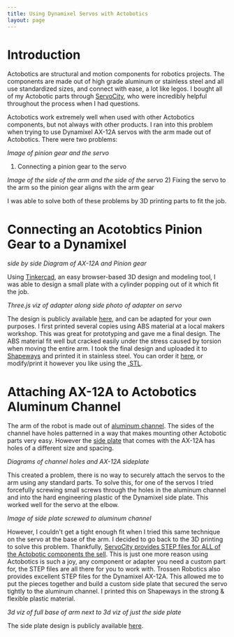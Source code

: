 ```yaml
---
title: Using Dynamixel Servos with Actobotics
layout: page
---
```


# Introduction

Actobotics are structural and motion components for robotics projects. The components are made out of high grade aluminum or stainless steel and all use standardized sizes, and connect with ease, a lot like legos. I bought all of my Actobotic parts through [ServoCity](https://www.servocity.com/actobotics), who were incredibly helpful throughout the process when I had questions.

Actobotics work extremely well when used with other Actobotics components, but not always with other products. I ran into this problem when trying to use Dynamixel AX-12A servos with the arm made out of Actobotics. There were two problems:

_Image of pinion gear and the servo_
1) Connecting a pinion gear to the servo

_Image of the side of the arm and the side of the servo_
2) Fixing the servo to the arm so the pinion gear aligns with the arm gear

I was able to solve both of these problems by 3D printing parts to fit the job.

# Connecting an Acotobtics Pinion Gear to a Dynamixel

_side by side Diagram of AX-12A and Pinion gear_

Using [Tinkercad](https://www.tinkercad.com/), an easy browser-based 3D design and modeling tool, I was able to design a small plate with a cylinder popping out of it which fit the job.

_Three.js viz of adapter along side photo of adapter on servo_

The design is publicly available [here](https://tinkercad.com/things/hqfiNy3yeVC), and can be adapted for your own purposes. I first printed several copies using ABS material at a local makers workshop. This was great for prototyping and gave me a final design. The ABS material fit well but cracked easily under the stress caused by torsion when moving the entire arm. I took the final design and uploaded it to [Shapeways](https://www.shapeways.com) and printed it in stainless steel. You can order it [here](https://www.shapeways.com/product/MWLKVSM23/dynamixel-adapter?optionId=61806374&li=shop-inventory), or modify/print it however you like using the [.STL](/downloads/dynamixel_adapter.stl).

# Attaching AX-12A to Actobotics Aluminum Channel

The arm of the robot is made out of [aluminum channel](https://www.servocity.com/structural-components/channel/standard-channel). The sides of the channel have holes patterned in a way that makes mounting other Actobotic parts very easy. However the [side plate](http://www.trossenrobotics.com/bioloid-frame-f3) that comes with the AX-12A has holes of a different size and spacing.

_Diagrams of channel holes and AX-12A sideplate_

This created a problem, there is no way to securely attach the servos to the arm using any standard parts. To solve this, for one of the servos I tried forcefully screwing small screws through the holes in the aluminum channel and into the hard engineering plastic of the Dynamixel side plate. This worked well for the servo at the elbow.

_Image of side plate screwed to aluminum channel_

However, I couldn't get a tight enough fit when I tried this same technique on the servo at the base of the arm. I decided to go back to the 3D printing to solve this problem. Thankfully, [ServoCity provides STEP files for ALL of the Actobotic components the sell](https://www.servocity.com/step-files). This is just one more reason using Actobotics is such a joy, any component or adapter you need a custom part for, the STEP files are all there for you to work with. Trossen Robotics also provides excellent STEP files for the Dynamixel AX-12A. This allowed me to put the pieces together and build a custom side plate that secured the servo tightly to the aluminum channel. I printed this on Shapeways in the strong & flexible plastic material.

_3d viz of full base of arm next to 3d viz of just the side plate_

The side plate design is publicly available [here](https://tinkercad.com/things/5F510Eoo51f).
